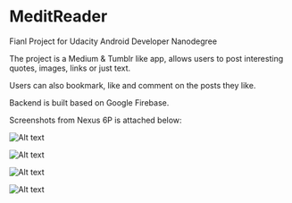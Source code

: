 # MeditReader

Fianl Project for Udacity Android Developer Nanodegree

The project is a Medium & Tumblr like app, allows users to post interesting quotes, images, links or just text.

Users can also bookmark, like and comment on the posts they like.

Backend is built based on Google Firebase.

Screenshots from Nexus 6P is attached below:

![Alt text](/home.PNG?raw=true "Home Screen")

![Alt text](/menu.PNG?raw=true "Side Menu")

![Alt text](/new_post.PNG?raw=true "Creating new post")

![Alt text](/image_taking.PNG?raw=true "Take an image")